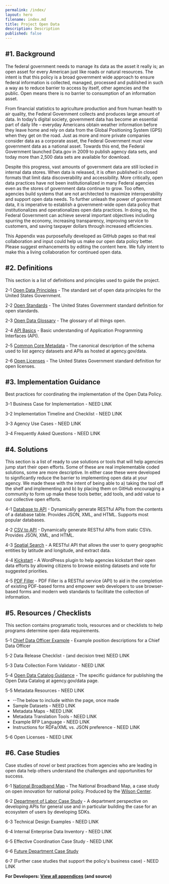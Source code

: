 ```yaml
---
permalink: /index/
layout: hero
filename: index.md
title: Project Open Data
description: Description
published: false
---
```


#1. Background
-------------
The federal government needs to  manage its data as the asset it really is; an open asset for every American just like roads or natural resources. The intent is that this policy is a broad government wide approach to ensure federal information is collected, managed, processed and published in such a way as to reduce barrier to access by itself, other agencies and the public.  Open means there is no barrier to consumption of an information asset.  

From financial statistics to agriculture production and from human health to air quality, the Federal Government collects and produces large amount of data.  In today’s digital society, government data has become an essential part of daily life – everyday Americans obtain weather information before they leave home and rely on data from the Global Positioning System (GPS) when they get on the road.  Just as more and more private companies consider data as a corporate asset, the Federal Government must view government data as a national asset.  Towards this end, the Federal Government launched Data.gov in 2009 to publish agency data sets, and today more than 2,500 data sets are available for download.

Despite this progress, vast amounts of government data are still locked in internal data stores. When data is released, it is often published in closed formats that limit data discoverability and accessibility.  More critically, open data practices have not been institutionalized in many Federal agencies even as the stores of government data continue to grow.  Too often, agencies build systems that are not architected to maximize interoperability and support open data needs.  To further unleash the power of government data, it is imperative to establish a government-wide open data policy that institutionalizes and operationalizes open data practices.  In doing so, the Federal Government can achieve several important objectives including spurring the economy, increasing transparency, improving service to customers, and saving taxpayer dollars through increased efficiencies.

This Appendix was purposefully developed as GitHub pages so that real collaboration and input could help us make our open data policy better.  Please suggest enhancements by editing the content here.  We fully intent to make this a living collaboration for continued open data.


#2. Definitions
--------------
This section is a list of definitions and principles used to guide the project.

2-1 [Open Data Principles](http://project-open-data.github.com/open-data-principles/) - The standard set of open data principles for the United States Government.

2-2 [Open Standards](http://project-open-data.github.com/open-standards/) - The United States Government standard definition for open standards.

2-3 [Open Data Glossary](http://project-open-data.github.com/glossary/) - The glossary of all things open.

2-4 [API Basics](http://project-open-data.github.com/api-basics/) - Basic understanding of Application Programming Interfaces (API).

2-5 [Common Core Metadata](http://project-open-data.github.com/common-core-metadata-schema/) - The canonical description of the schema used to list agency datasets and APIs as hosted at agency.gov/data.

2-6 [Open Licenses](http://project-open-data.github.com/open-licenses/) - The United States Government standard definition for open licenses.


#3. Implementation Guidance
----------------
Best practices for coordinating the implementation of the Open Data Policy.  

3-1 Business Case for Implementation - NEED LINK

3-2 Implementation Timeline and Checklist - NEED LINK

3-3 Agency Use Cases - NEED LINK

3-4 Frequently Asked Questions - NEED LINK


#4. Solutions 
-------------
This section is a list of ready to use solutions or tools that will help agencies jump start their open efforts.  Some of these are real implementable coded solutions, some are more descriptive.  In either case these were developed to significantly reduce the barrier to implementing open data at your agency.  We made these with the intent of being able to a) taking the tool off the shelf and implementing and b) by placing them on GitHub encouraging a community to form up make these tools better, add tools, and add value to our collective open efforts.

4-1 [Database to API](https://github.com/project-open-data/db-to-api) - Dynamically generate RESTful APIs from the contents of a database table. Provides JSON, XML, and HTML. Supports most popular databases.

4-2 [CSV to API](https://github.com/project-open-data/csv-to-api) - Dynamically generate RESTful APIs from static CSVs. Provides JSON, XML, and HTML.

4-3 [Spatial Search](https://github.com/project-open-data/SpatialSearch) - A RESTful API that allows the user to query geographic entities by latitude and longitude, and extract data.

4-4 [Kickstart](https://github.com/project-open-data/kickstart) - A WordPress plugin to help agencies kickstart their open data efforts by allowing citizens to browse existing datasets and vote for suggested priorities.

4-5 [PDF Filler](https://github.com/project-open-data/pdf-filler) - PDF Filler is a RESTful service (API) to aid in the completion of existing PDF-based forms and empower web developers to use browser-based forms and modern web standards to facilitate the collection of information.


#5. Resources / Checklists
----------------------
This section contains programatic tools, resources and or checklists to help programs determine open data requirements.

5-1 [Chief Data Officer Example](http://project-open-data.github.com/cdo-description/) - Example position descriptions for a Chief Data Officer

5-2 Data Release Checklist - (and decision tree) NEED LINK

5-3 Data Collection Form Validator - NEED LINK

5-4 [Open Data Catalog Guidance](http://project-open-data.github.com/open-data-catalog) - The specific guidance for publishing the Open Data Catalog at agency.gov/data page.

5-5 Metadata Resources - NEED LINK
* --The below to include within the page, once made
* Sample Datasets - NEED LINK
* Metadata Maps - NEED LINK
* Metadata Translation Tools - NEED LINK
* Example RFP Language - NEED LINK
* Instructions for RDFa/XML vs. JSON preference - NEED LINK

5-6 Open Licenses - NEED LINK


#6. Case Studies
----------------
Case studies of novel or best practices from agencies who are leading in open data help others understand the challenges and opportunities for success.

6-1 [National Broadband Map](http://www.wilsoncenter.org/sites/default/files/National%20Broadband%20Map%20Wilson%20Center%20Case%20Study.pdf) - The National Broadband Map, a case study on open innovation for national policy.  Produced by the [Wilson Center](http://www.wilsoncenter.org/).

6-2 [Department of Labor Case Study](http://project-open-data.github.com/Labor_OpenData_CaseStudy/) - A department perspective on developing APIs for general use and in particular building the case for an ecosystem of users by developing SDKs.

6-3 Technical Design Examples - NEED LINK

6-4 Internal Enterprise Data Inventory - NEED LINK

6-5 Effective Coordination Case Study - NEED LINK

6-6 [Future Department Case Study](http://project-open-data.github.com/Future_CaseStudy/)

6-7 (Further case studies that support the policy's business case) - NEED LINK

**For Developers: [View all appendices](http://github.com/project-open-data/) (and source)**
